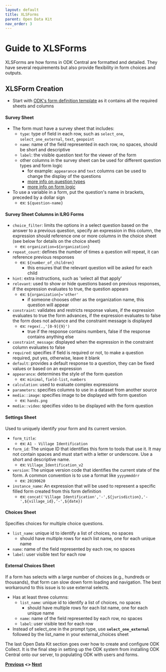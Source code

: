```yaml
---
layout: default
title: XLSForms
parent: Open Data Kit
nav_order: 3
---
```

# Guide to XLSForms
XLSForms are how forms in ODK Central are formatted and detailed. They have several requirements but also provide flexibility in form choices and outputs.

## XLSForm Creation
- Start with [ODK's form definition template](https://docs.google.com/spreadsheets/d/1v9Bumt3R0vCOGEKQI6ExUf2-8T72-XXp_CbKKTACuko/edit#gid=0) as it contains all the required sheets and columns

#### **Survey Sheet**
- The form must have a survey sheet that includes:
    - `type`: type of field in each row, such as `select_one`, `select_one_external`, `text`, `geopoint`
    - `name`: name of the field represented in each row, no spaces, should be short and descriptive
    - `label`: the visible question text for the viewer of the form
    - other columns in the survey sheet can be used for different question types and form logic
        - for example: `appearance` and `text` columns can be used to change the display of the questions
        - [more info on question types](https://docs.getodk.org/form-question-types/)
        - [more info on form logic](https://docs.getodk.org/form-logic/)
- To use a variable in a form, put the question's name in brackets, preceded by a dollar sign
    - ex: `${question-name}`

#### Survey Sheet Columns in ILRG Forms
- `choice_filter`: limits the options in a select question based on the answer to a previous question, specify an expression in this column, the expression should reference one or more columns in the choice sheet (see below for details on the choice sheet)
    - ex: `organization=${organization}`
- `repeat_count`: defines the number of times a question will repeat, it can reference previous responses
    - ex: `${number_of_children}`
        - this ensures that the relevant question will be asked for each child
- `hint`: extra instructions, such as 'select all that apply'
- `relevant`: used to show or hide questions based on previous responses, if the expression evaluates to true, the question appears
    - ex: `${organization}='other'`
        - if someone chooses other as the organization name, this question will appear
- `constraint`: validates and restricts response values, if the expression evaluates to true the form advances, if the expression evaluates to false the form does not advance and the constraint message is displayed
    - ex: `regex(.,'[0-9]{9}')`
        - true if the response contains numbers, false if the response contains anything else
- `constraint_message`: displayed when the expression in the constraint column evaluates to false
- `required`: specifies if field is required or not, to make a question required, put yes, otherwise, leave it blank
- `default`: provides a default response to a question, they can be fixed values or based on an expression
- `appearance`: determines the style of the form question
    - ex: `minimal`, `field-list`, `numbers`
- `calculation`: used to evaluate complex expressions
- `parameters`: specifies columns to use in a dataset from another source
- `media::image`: specifies image to be displayed with form question
    - ex: `hands.png`
- `media::video`: specifies video to be displayed with the form question

#### **Settings Sheet**
Used to uniquely identify your form and its current version.
- `form_title`:
    - ex: `A1 - Village Identification`
- `form_id`: The unique ID that identifies this form to tools that use it. It may not contain spaces and must start with a letter or underscore. Use a short and descriptive name.
    - ex: `Village_Identification_v2`
- `version`: The unique version code that identifies the current state of the form. A common convention is to use a format like `yyyymmddrr`
    - ex: `20190620`
- `instance_name`: An expression that will be used to represent a specific filled form created from this form definition
    - ex: `concat('Village Identification','-',${jurisdiction},'-',${village_id},'-',${date})`

#### **Choices Sheet**
Specifies choices for multiple choice questions.
- `list_name`: unique id to identify a list of choices, no spaces
    - should have multiple rows for each list name, one for each unique name
- `name`: name of the field represented by each row, no spaces
- `label`: user visible text for each row

#### **External Choices Sheet**
If a form has selects with a large number of choices (e.g., hundreds or thousands), that form can slow down form loading and navigation. The best workaround to this issue is to use external selects.
- Has at least three columns:
    - `list_name`: unique id to identify a list of choices, no spaces
        - should have multiple rows for each list name, one for each unique name
    - `name`: name of the field represented by each row, no spaces
    - `label`: user visible text for each row
- Instead of select_one in the prompt type, use **`select_one_external`** followed by the list_name in your external_choices sheet

The last Open Data Kit section goes over how to create and configure ODK Collect. It is the final step in setting up the ODK system from installing ODK Central onto our server, to populating ODK with users and forms. 

**[Previous](NavigatingODKCentral.html) <> [Next](ODK_Collect.html)**